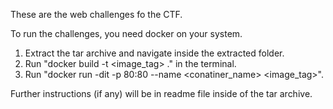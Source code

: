 These are the web challenges fo the CTF.

To run the challenges, you need docker on your system.

1. Extract the tar archive and navigate inside the extracted folder.
2. Run "docker build -t <image_tag> ." in the terminal.
3. Run "docker run -dit -p 80:80 --name <conatiner_name> <image_tag>".

Further instructions (if any) will be in readme file inside of the tar archive.
